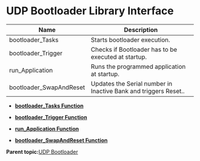 # UDP Bootloader Library Interface

|Name|Description|
|----|-----------|
|bootloader\_Tasks|Starts bootloader execution.|
|bootloader\_Trigger|Checks if Bootloader has to be executed at startup.|
|run\_Application|Runs the programmed application at startup.|
|bootloader\_SwapAndReset|Updates the Serial number in Inactive Bank and triggers Reset..|

-   **[bootloader\_Tasks Function](GUID-145B7BD5-2EBD-4A08-8574-BE3103D234C9.md)**  

-   **[bootloader\_Trigger Function](GUID-52D245E1-C639-46E3-97B2-EB864CECF0B2.md)**  

-   **[run\_Application Function](GUID-8453780B-E7F1-4D9F-8609-DD333F154CC7.md)**  

-   **[bootloader\_SwapAndReset Function](GUID-B846B0DE-5963-48AC-B030-9767E38A82DB.md)**  


**Parent topic:**[UDP Bootloader](GUID-C2D4E98A-C367-48ED-9079-5AC48374542D.md)

